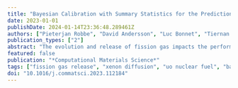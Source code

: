 ```yaml
---
title: "Bayesian Calibration with Summary Statistics for the Prediction of Xenon Diffusion in UO2 Nuclear Fuel"
date: 2023-01-01
publishDate: 2024-01-14T23:36:48.289461Z
authors: ["Pieterjan Robbe", "David Andersson", "Luc Bonnet", "Tiernan A. Casey", "Michael W. D. Cooper", "Christopher Matthews", "Khachik Sargsyan", "Habib N. Najm"]
publication_types: ["2"]
abstract: "The evolution and release of fission gas impacts the performance of UO2 nuclear fuel. We have created a Bayesian framework to calibrate a novel model for fission gas transport that predicts diffusion rates of uranium and xenon in UO2 under both thermal equilibrium and irradiation conditions. Data sets are taken from historical diffusion, gas release, and thermodynamic experiments. These data sets consist invariably of summary statistics, including a measurement value with an associated uncertainty. Our calibration strategy uses synthetic data sets in order to estimate the parameters in the model, such that the resulting model predictions agree with the reported summary statistics. In doing so, the reported uncertainties are effectively reflected in the inferred uncertain parameters. Furthermore, to keep our approach computationally tractable, we replace the fission gas evolution model by a polynomial surrogate model with a reduced number of parameters, which are identified using global sensitivity analysis. We discuss the efficacy of our calibration strategy, and investigate how the contribution of the different data sets, taken from multiple sources in the literature, can be weighted in the likelihood function constructed as part of our Bayesian calibration setup, in order to account for the different number of data points in each set of data summaries. Our results indicate a good match between the calibrated diffusivity and non-stoichiometry predictions and the given data summaries. We demonstrate a good agreement between the calibrated xenon diffusivity and the established fit from Turnbull et al. (1982), indicating that the dominant uranium vacancy diffusion mechanism in the model is able to capture the trends in the data."
featured: false
publication: "*Computational Materials Science*"
tags: ["fission gas release", "xenon diffusion", "uo nuclear fuel", "bayesian calibration", "data-free inference"]
doi: "10.1016/j.commatsci.2023.112184"
---
```


